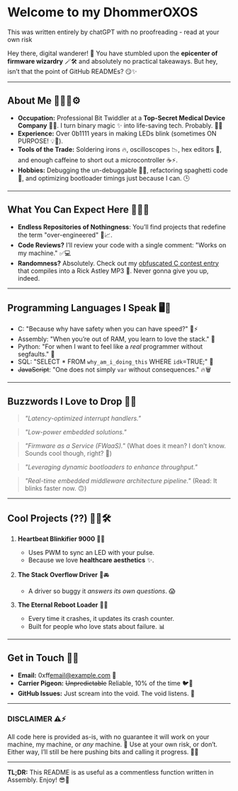 # Welcome to my DhommerOXOS 

This was written entirely by chatGPT with no proofreading - read at your own risk

Hey there, digital wanderer! 🌌 You have stumbled upon the **epicenter of firmware wizardry** 🪄🛠️ and absolutely no practical takeaways. But hey, isn’t that the point of GitHub READMEs? 😏✨

---

## **About Me** 🙋‍♂️🦾⚙️
- **Occupation:** Professional Bit Twiddler at a **Top-Secret Medical Device Company** 🏥🔬. I turn binary magic ✨ into life-saving tech. Probably. 🤷‍♂️
- **Experience:** Over 0b1111 years in making LEDs blink (sometimes ON PURPOSE! 💡🔦).
- **Tools of the Trade:** Soldering irons 🔥, oscilloscopes 📉, hex editors 🔢, and enough caffeine to short out a microcontroller ☕⚡.
- **Hobbies:** Debugging the un-debuggable 🕵️‍♂️, refactoring spaghetti code 🍝, and optimizing bootloader timings just because I can. 🕒

---

## **What You Can Expect Here** 🧐🤷‍♂️
- **Endless Repositories of Nothingness**: You’ll find projects that redefine the term "over-engineered" 🚧📈.
- **Code Reviews?** I’ll review your code with a single comment: "Works on my machine." ✅💻
- **Randomness?** Absolutely. Check out my [obfuscated C contest entry](#) that compiles into a Rick Astley MP3 🎵. Never gonna give you up, indeed.

---

## **Programming Languages I Speak** 🖥️👅
- C: "Because why have safety when you can have speed?" 💨⚡
- Assembly: "When you’re out of RAM, you learn to love the stack." 🥞
- Python: "For when I want to feel like a *real* programmer without segfaults." 🐍
- SQL: "SELECT * FROM `why_am_i_doing_this` WHERE `idk`=TRUE;" 🤷
- ~~JavaScript~~: "One does not simply `var` without consequences." 🔥🗑️

---

## **Buzzwords I Love to Drop** 💬🔧
> *"Latency-optimized interrupt handlers."*

> *"Low-power embedded solutions."*

> *"Firmware as a Service (FWaaS)."* (What does it mean? I don’t know. Sounds cool though, right? 💎)

> *"Leveraging dynamic bootloaders to enhance throughput."*

> *"Real-time embedded middleware architecture pipeline."* (Read: It blinks faster now. 🙃)

---

## **Cool Projects (??)** 🤷‍♂️🛠️
1. **Heartbeat Blinkifier 9000** 💓💡
   - Uses PWM to sync an LED with your pulse.
   - Because we love **healthcare aesthetics** ✨.

2. **The Stack Overflow Driver** 🥞🚘
   - A driver so buggy it *answers its own questions*. 😱

3. **The Eternal Reboot Loader** 🔄🔌
   - Every time it crashes, it updates its crash counter.
   - Built for people who love stats about failure. 📊

---

## **Get in Touch** 📡💬
- **Email:** 0xff[email@example.com](mailto:0xff[dan.hommer@oxos.com]) 📨
- **Carrier Pigeon:** ~~Unpredictable~~ Reliable, 10% of the time 🐦📜
- **GitHub Issues:** Just scream into the void. The void listens. 🌌

---

### **DISCLAIMER** ⚠️⚡
All code here is provided as-is, with no guarantee it will work on your machine, my machine, or *any* machine. 🤡 Use at your own risk, or don’t. Either way, I’ll still be here pushing bits and calling it progress. 💾🎉

---

**TL;DR:** This README is as useful as a commentless function written in Assembly. Enjoy! 😎🚀


<!---
dhommerOXOS/dhommerOXOS is a ✨ special ✨ repository because its `README.md` (this file) appears on your GitHub profile.
You can click the Preview link to take a look at your changes.
--->
